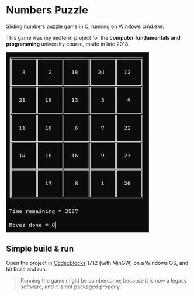 # Numbers Puzzle

Sliding numbers puzzle game in C, running on Windows cmd.exe.

This game was my midterm project for the **computer fundamentals and programming** university course, made in late 2018.

![Screenshot](./Screenshot.png)

## Simple build & run

Open the project in [Code::Blocks](https://www.codeblocks.org/) 17.12 (with MinGW) on a Windows OS, and hit Build and run.

> Running the game might be cumbersome; because it is now a legacy software, and it is not packaged properly.